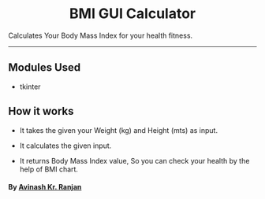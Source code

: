 <h1 align="center">BMI GUI Calculator</h1>
Calculates Your Body Mass Index for your health fitness. 

---------------------------------------------------------------------

## Modules Used
- tkinter

## How it works
- It takes the given your Weight (kg) and Height (mts) as input. 

- It calculates the given input.

- It returns Body Mass Index value, So you can check your health by the help of BMI chart.

#### By [Avinash Kr. Ranjan](https://github.com/avinashkranjan)
